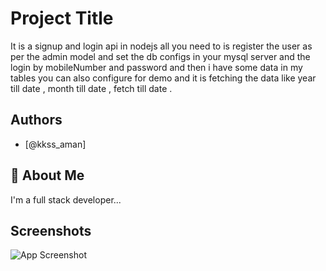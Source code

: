 
# Project Title

It is a signup and login api in nodejs all you need to is register the user as per the admin model and set the db configs in your mysql server and the  login by mobileNumber and password  and then i have some data in my tables you can also configure for demo and it is fetching the data like year till date , month till date , fetch till date .



## Authors

- [@kkss_aman]


## 🚀 About Me
I'm a full stack developer...


## Screenshots

![App Screenshot](https://drive.google.com/file/d/1J876VMVtQ7sP62ONsyG9IxCio477J8Ti/view?usp=drive_link)

